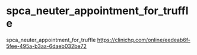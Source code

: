 # spca_neuter_appointment_for_truffle
spca_neuter_appointment_for_truffle
https://clinichq.com/online/eedeab6f-5fee-495a-b3aa-6daeb032be72
